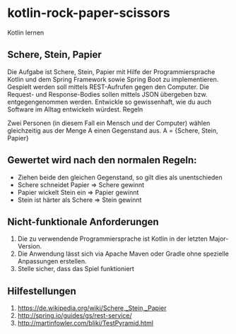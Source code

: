 # kotlin-rock-paper-scissors
Kotlin lernen

## Schere, Stein, Papier


Die Aufgabe ist Schere, Stein, Papier mit Hilfe der Programmiersprache Kotlin und dem Spring Framework sowie Spring Boot
zu implementieren. Gespielt werden soll mittels REST-Aufrufen gegen den Computer. Die Request- und Response-Bodies
sollen mittels JSON übergeben bzw. entgegengenommen werden.
Entwickle so gewissenhaft, wie du auch Software im Alltag entwickeln würdest.
Regeln

Zwei Personen (in diesem Fall ein Mensch und der Computer) wählen gleichzeitig aus der Menge A einen Gegenstand aus.
A = {Schere, Stein, Papier}

## Gewertet wird nach den normalen Regeln:
* Ziehen beide den gleichen Gegenstand, so gilt dies als unentschieden
* Schere schneidet Papier => Schere gewinnt
* Papier wickelt Stein ein => Papier gewinnt
* Stein ist härter als Schere => Stein gewinnt

## Nicht-funktionale Anforderungen
1. Die zu verwendende Programmiersprache ist Kotlin in der letzten Major-Version.
2. Die Anwendung lässt sich via Apache Maven oder Gradle ohne spezielle Anpassungen erstellen.
3. Stelle sicher, dass das Spiel funktioniert

## Hilfestellungen
1. https://de.wikipedia.org/wiki/Schere,_Stein,_Papier
2. http://spring.io/guides/gs/rest-service/
3. http://martinfowler.com/bliki/TestPyramid.html
